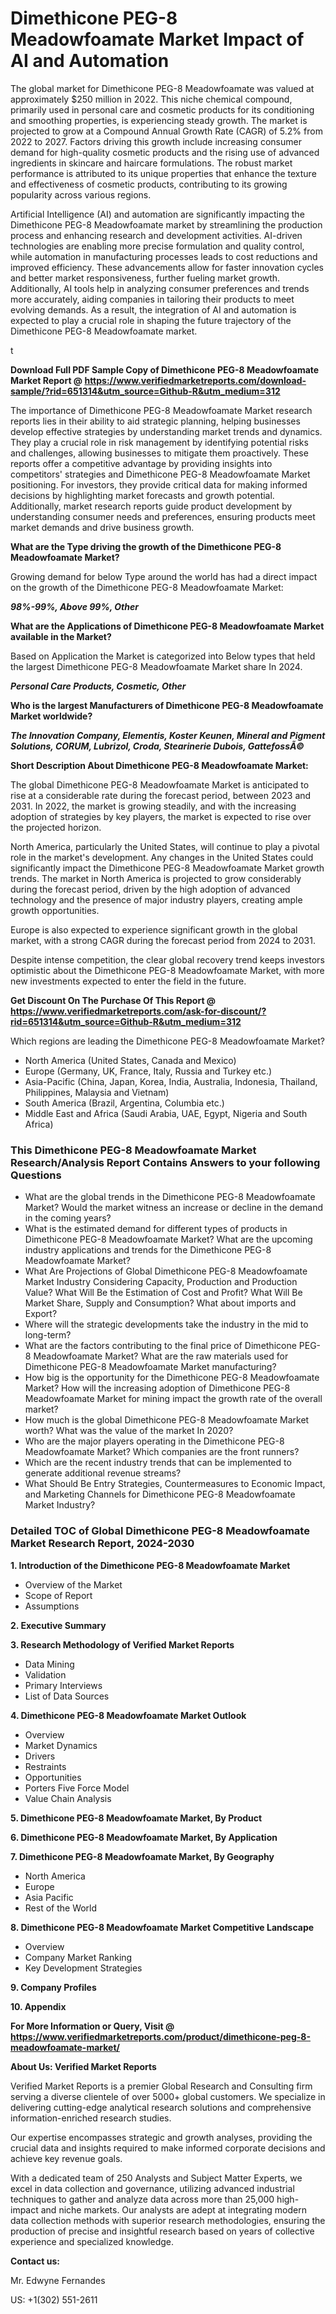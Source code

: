 <meta name="title" content="Global Dimethicone PEG-8 Meadowfoamate Market Impact of AI and Automation"><meta name="description" content="The global market for Dimethicone PEG-8 Meadowfoamate was valued at approximately $250 million in 2022. This niche chemical compound, primarily used in personal care a"><meta name="title" content="Dimethicone PEG-8 Meadowfoamate Market Size, Share, Scope, Trends, Growth, Opportunities, Analysis, Forecast"><h1>Dimethicone PEG-8 Meadowfoamate Market Impact of AI and Automation</h1><p>The global market for Dimethicone PEG-8 Meadowfoamate was valued at approximately $250 million in 2022. This niche chemical compound, primarily used in personal care and cosmetic products for its conditioning and smoothing properties, is experiencing steady growth. The market is projected to grow at a Compound Annual Growth Rate (CAGR) of 5.2% from 2022 to 2027. Factors driving this growth include increasing consumer demand for high-quality cosmetic products and the rising use of advanced ingredients in skincare and haircare formulations. The robust market performance is attributed to its unique properties that enhance the texture and effectiveness of cosmetic products, contributing to its growing popularity across various regions.</p><p>Artificial Intelligence (AI) and automation are significantly impacting the Dimethicone PEG-8 Meadowfoamate market by streamlining the production process and enhancing research and development activities. AI-driven technologies are enabling more precise formulation and quality control, while automation in manufacturing processes leads to cost reductions and improved efficiency. These advancements allow for faster innovation cycles and better market responsiveness, further fueling market growth. Additionally, AI tools help in analyzing consumer preferences and trends more accurately, aiding companies in tailoring their products to meet evolving demands. As a result, the integration of AI and automation is expected to play a crucial role in shaping the future trajectory of the Dimethicone PEG-8 Meadowfoamate market.</p>t</p><p id="" class=""><strong>Download Full PDF Sample Copy of Dimethicone PEG-8 Meadowfoamate Market Report @ <a href="https://www.verifiedmarketreports.com/download-sample/?rid=651314&utm_source=Github-R&utm_medium=312" target="_blank">https://www.verifiedmarketreports.com/download-sample/?rid=651314&utm_source=Github-R&utm_medium=312</a></strong></p><p>The importance of&nbsp;Dimethicone PEG-8 Meadowfoamate Market research reports lies in their ability to aid strategic planning, helping businesses develop effective strategies by understanding market trends and dynamics. They play a crucial role in risk management by identifying potential risks and challenges, allowing businesses to mitigate them proactively. These reports offer a competitive advantage by providing insights into competitors' strategies and Dimethicone PEG-8 Meadowfoamate Market positioning. For investors, they provide critical data for making informed decisions by highlighting market forecasts and growth potential. Additionally, market research reports guide product development by understanding consumer needs and preferences, ensuring products meet market demands and drive business growth.</p><p><strong>What are the&nbsp;Type driving the growth of the Dimethicone PEG-8 Meadowfoamate Market?</strong></p><p id="" class="">Growing demand for below Type around the world has had a direct impact on the growth of the Dimethicone PEG-8 Meadowfoamate Market:</p><em><strong>98%-99%, Above 99%, Other</strong></em></p><strong>What are the&nbsp;Applications&nbsp;of Dimethicone PEG-8 Meadowfoamate Market available in the Market?</strong></p><p id="" class="">Based on Application the Market is categorized into Below types that held the largest Dimethicone PEG-8 Meadowfoamate Market share In 2024.</p><em><strong>Personal Care Products, Cosmetic, Other</strong></em></p><strong>Who is the largest Manufacturers of Dimethicone PEG-8 Meadowfoamate Market worldwide?</strong></p><p><em><strong>The Innovation Company, Elementis, Koster Keunen, Mineral and Pigment Solutions, CORUM, Lubrizol, Croda, Stearinerie Dubois, GattefossÃ©</strong></em></p><p id="" class=""><strong>Short Description About Dimethicone PEG-8 Meadowfoamate Market:</strong></p><p>The global Dimethicone PEG-8 Meadowfoamate Market is anticipated to rise at a considerable rate during the forecast period, between 2023 and 2031. In 2022, the market is growing steadily, and with the increasing adoption of strategies by key players, the market is expected to rise over the projected horizon.</p><p>North America, particularly the United States, will continue to play a pivotal role in the market's development. Any changes in the United States could significantly impact the Dimethicone PEG-8 Meadowfoamate Market growth trends. The market in North America is projected to grow considerably during the forecast period, driven by the high adoption of advanced technology and the presence of major industry players, creating ample growth opportunities.</p><p>Europe is also expected to experience significant growth in the global market, with a strong CAGR during the forecast period from 2024 to 2031.</p><p>Despite intense competition, the clear global recovery trend keeps investors optimistic about the Dimethicone PEG-8 Meadowfoamate Market, with more new investments expected to enter the field in the future.</p><p id="" class=""><strong>Get Discount On The Purchase Of This Report @ <a href="https://www.verifiedmarketreports.com/ask-for-discount/?rid=651314&utm_source=Github-R&utm_medium=312" target="_blank">https://www.verifiedmarketreports.com/ask-for-discount/?rid=651314&utm_source=Github-R&utm_medium=312</a></strong></p>Which regions are leading the Dimethicone PEG-8 Meadowfoamate Market?</p><ul><li>North America (United States, Canada and Mexico)</li><li>Europe (Germany, UK, France, Italy, Russia and Turkey etc.)</li><li>Asia-Pacific (China, Japan, Korea, India, Australia, Indonesia, Thailand, Philippines, Malaysia and Vietnam)</li><li>South America (Brazil, Argentina, Columbia etc.)</li><li>Middle East and Africa (Saudi Arabia, UAE, Egypt, Nigeria and South Africa)</li></ul><h3 id="" class="">This Dimethicone PEG-8 Meadowfoamate Market Research/Analysis Report Contains Answers to your following Questions</h3><ul><li>What are the global trends in the Dimethicone PEG-8 Meadowfoamate Market? Would the market witness an increase or decline in the demand in the coming years?</li><li>What is the estimated demand for different types of products in Dimethicone PEG-8 Meadowfoamate Market? What are the upcoming industry applications and trends for the Dimethicone PEG-8 Meadowfoamate Market?</li><li>What Are Projections of Global Dimethicone PEG-8 Meadowfoamate Market Industry Considering Capacity, Production and Production Value? What Will Be the Estimation of Cost and Profit? What Will Be Market Share, Supply and Consumption? What about imports and Export?</li><li>Where will the strategic developments take the industry in the mid to long-term?</li><li>What are the factors contributing to the final price of Dimethicone PEG-8 Meadowfoamate Market? What are the raw materials used for Dimethicone PEG-8 Meadowfoamate Market manufacturing?</li><li>How big is the opportunity for the Dimethicone PEG-8 Meadowfoamate Market? How will the increasing adoption of Dimethicone PEG-8 Meadowfoamate Market for mining impact the growth rate of the overall market?</li><li>How much is the global Dimethicone PEG-8 Meadowfoamate Market worth? What was the value of the market In 2020?</li><li>Who are the major players operating in the Dimethicone PEG-8 Meadowfoamate Market? Which companies are the front runners?</li><li>Which are the recent industry trends that can be implemented to generate additional revenue streams?</li><li>What Should Be Entry Strategies, Countermeasures to Economic Impact, and Marketing Channels for Dimethicone PEG-8 Meadowfoamate Market Industry?</li></ul><h3 id="" class="">Detailed TOC of Global Dimethicone PEG-8 Meadowfoamate Market Research Report, 2024-2030</h3><p id="" class=""><strong>1. Introduction of the Dimethicone PEG-8 Meadowfoamate Market</strong></p><ul><li>Overview of the Market</li><li>Scope of Report</li><li>Assumptions</li></ul><p id="" class=""><strong>2. Executive Summary</strong></p><p id="" class=""><strong>3. Research Methodology of Verified Market Reports</strong></p><ul><li>Data Mining</li><li>Validation</li><li>Primary Interviews</li><li>List of Data Sources</li></ul><p id="" class=""><strong>4. Dimethicone PEG-8 Meadowfoamate Market Outlook</strong></p><ul><li>Overview</li><li>Market Dynamics</li><li>Drivers</li><li>Restraints</li><li>Opportunities</li><li>Porters Five Force Model</li><li>Value Chain Analysis</li></ul><p id="" class=""><strong>5. Dimethicone PEG-8 Meadowfoamate Market, By Product</strong></p><p id="" class=""><strong>6. Dimethicone PEG-8 Meadowfoamate Market, By Application</strong></p><p id="" class=""><strong>7. Dimethicone PEG-8 Meadowfoamate Market, By Geography</strong></p><ul><li>North America</li><li>Europe</li><li>Asia Pacific</li><li>Rest of the World</li></ul><p id="" class=""><strong>8. Dimethicone PEG-8 Meadowfoamate Market Competitive Landscape</strong></p><ul><li>Overview</li><li>Company Market Ranking</li><li>Key Development Strategies</li></ul><p id="" class=""><strong>9. Company Profiles</strong></p><p id="" class=""><strong>10. Appendix</strong></p><p id="" class=""><strong>For More Information or Query, Visit @ <a href="https://www.verifiedmarketreports.com/product/dimethicone-peg-8-meadowfoamate-market/" target="_blank">https://www.verifiedmarketreports.com/product/dimethicone-peg-8-meadowfoamate-market/</a></strong></p><p id="" class=""><strong>About Us: Verified Market Reports</strong></p><p id="" class="">Verified Market Reports is a premier Global Research and Consulting firm serving a diverse clientele of over 5000+ global customers. We specialize in delivering cutting-edge analytical research solutions and comprehensive information-enriched research studies.</p><p id="" class="">Our expertise encompasses strategic and growth analyses, providing the crucial data and insights required to make informed corporate decisions and achieve key revenue goals.</p><p id="" class="">With a dedicated team of 250 Analysts and Subject Matter Experts, we excel in data collection and governance, utilizing advanced industrial techniques to gather and analyze data across more than 25,000 high-impact and niche markets. Our analysts are adept at integrating modern data collection methods with superior research methodologies, ensuring the production of precise and insightful research based on years of collective experience and specialized knowledge.</p><p id="" class=""><strong>Contact us:</strong></p><p id="" class="">Mr. Edwyne Fernandes</p><p id="" class="">US: +1(302) 551-2611</p>